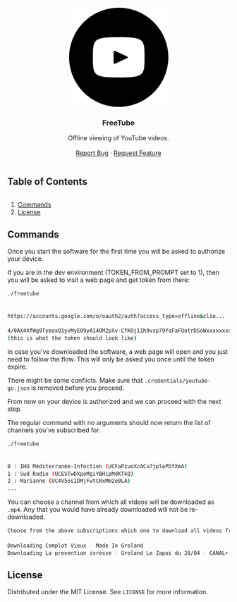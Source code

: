 <!-- PROJECT LOGO -->
<p align="center">
  <a href="https://github.com/mrauer/freetube">
    <img src="images/logo.png" alt="Logo">
  </a>

  <h3 align="center">FreeTube</h3>

  <p align="center">
    Offline viewing of YouTube videos.
    <br />
    <br />
    <a href="https://github.com/mrauer/freetube/issues">Report Bug</a>
    ·
    <a href="https://github.com/mrauer/freetube/issues">Request Feature</a>
  </p>
</p>

<!-- TABLE OF CONTENTS -->
<summary><h2 style="display: inline-block">Table of Contents</h2></summary>
  <ol>
    <li><a href="#commands">Commands</a></li>
    <li><a href="#license">License</a></li>
  </ol>

<!-- COMMANDS -->
## Commands

Once you start the software for the first time you will be asked to authorize your device.

If you are in the dev environment (TOKEN_FROM_PROMPT set to 1), then you will be asked to visit a web page and get token from there:

```sh
./freetube


https://accounts.google.com/o/oauth2/auth?access_type=offline&clie...

4/0AX4XfWg9TyeoxQ1yvMyE09yA14OM2pXv-CfKOj11h9vsp79YaFaFOotrDSoWxxxxxxxxxx 
(this is what the token should look like)
```

In case you've downloaded the software, a web page will open and you just need to follow the flow. This will only be asked you once until the token expire.

There might be some conflicts. Make sure that `.credentials/youtube-go.json` is removed before you proceed.


From now on your device is authorized and we can proceed with the next step.

The regular command with no arguments should now return the list of channels you've subscribed for.

```sh
./freetube


0 : IHU Méditerranée-Infection (UCFaPzuoXcACu7jplePDfXmA)
1 : Sud Radio (UCESTwDXpoMgiYBHipMdKTkQ)
2 : Marianne (UC4V5osIDMjFwtCRxMm2e0LA)
...
```

You can choose a channel from which all videos will be downloaded as `.mp4`. Any that you would have already downloaded will not be re-downloaded.

```sh
Choose from the above subscriptions which one to download all videos from: 35

Downloading Complot Vieux - Made In Groland
Downloading La prevention ivresse - Groland Le Zapoi du 28/04 - CANAL+
```

<!-- LICENSE -->
## License

Distributed under the MIT License. See `LICENSE` for more information.
